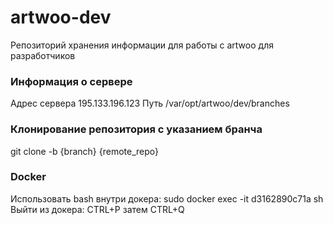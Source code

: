 # artwoo-dev
Репозиторий хранения информации для работы с artwoo для разработчиков

<h3>Информация о сервере</h3>
Адрес сервера 195.133.196.123
Путь /var/opt/artwoo/dev/branches

<h3>Клонирование репозитория с указанием бранча</h3>
git clone -b {branch} {remote_repo}

<h3>Docker</h3>
Использовать bash внутри докера: sudo docker exec -it d3162890c71a sh <br />
Выйти из докера: CTRL+P затем CTRL+Q
